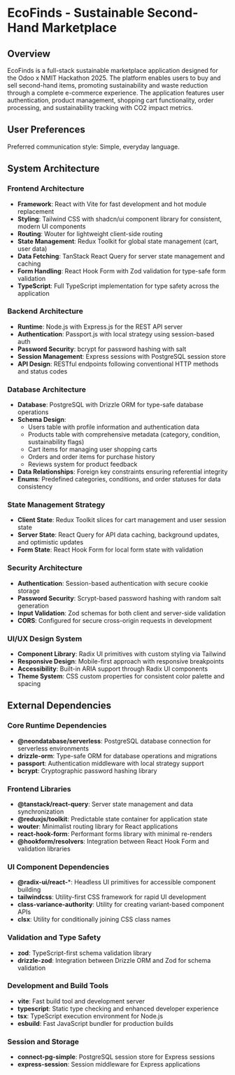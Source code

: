 # EcoFinds - Sustainable Second-Hand Marketplace

## Overview
EcoFinds is a full-stack sustainable marketplace application designed for the Odoo x NMIT Hackathon 2025. The platform enables users to buy and sell second-hand items, promoting sustainability and waste reduction through a complete e-commerce experience. The application features user authentication, product management, shopping cart functionality, order processing, and sustainability tracking with CO2 impact metrics.

## User Preferences
Preferred communication style: Simple, everyday language.

## System Architecture

### Frontend Architecture
- **Framework**: React with Vite for fast development and hot module replacement
- **Styling**: Tailwind CSS with shadcn/ui component library for consistent, modern UI components
- **Routing**: Wouter for lightweight client-side routing
- **State Management**: Redux Toolkit for global state management (cart, user data)
- **Data Fetching**: TanStack React Query for server state management and caching
- **Form Handling**: React Hook Form with Zod validation for type-safe form validation
- **TypeScript**: Full TypeScript implementation for type safety across the application

### Backend Architecture
- **Runtime**: Node.js with Express.js for the REST API server
- **Authentication**: Passport.js with local strategy using session-based auth
- **Password Security**: bcrypt for password hashing with salt
- **Session Management**: Express sessions with PostgreSQL session store
- **API Design**: RESTful endpoints following conventional HTTP methods and status codes

### Database Architecture
- **Database**: PostgreSQL with Drizzle ORM for type-safe database operations
- **Schema Design**: 
  - Users table with profile information and authentication data
  - Products table with comprehensive metadata (category, condition, sustainability flags)
  - Cart items for managing user shopping carts
  - Orders and order items for purchase history
  - Reviews system for product feedback
- **Data Relationships**: Foreign key constraints ensuring referential integrity
- **Enums**: Predefined categories, conditions, and order statuses for data consistency

### State Management Strategy
- **Client State**: Redux Toolkit slices for cart management and user session state
- **Server State**: React Query for API data caching, background updates, and optimistic updates
- **Form State**: React Hook Form for local form state with validation

### Security Architecture
- **Authentication**: Session-based authentication with secure cookie storage
- **Password Security**: Scrypt-based password hashing with random salt generation
- **Input Validation**: Zod schemas for both client and server-side validation
- **CORS**: Configured for secure cross-origin requests in development

### UI/UX Design System
- **Component Library**: Radix UI primitives with custom styling via Tailwind
- **Responsive Design**: Mobile-first approach with responsive breakpoints
- **Accessibility**: Built-in ARIA support through Radix UI components
- **Theme System**: CSS custom properties for consistent color palette and spacing

## External Dependencies

### Core Runtime Dependencies
- **@neondatabase/serverless**: PostgreSQL database connection for serverless environments
- **drizzle-orm**: Type-safe ORM for database operations and migrations
- **passport**: Authentication middleware with local strategy support
- **bcrypt**: Cryptographic password hashing library

### Frontend Libraries
- **@tanstack/react-query**: Server state management and data synchronization
- **@reduxjs/toolkit**: Predictable state container for application state
- **wouter**: Minimalist routing library for React applications
- **react-hook-form**: Performant forms library with minimal re-renders
- **@hookform/resolvers**: Integration between React Hook Form and validation libraries

### UI Component Dependencies
- **@radix-ui/react-***: Headless UI primitives for accessible component building
- **tailwindcss**: Utility-first CSS framework for rapid UI development
- **class-variance-authority**: Utility for creating variant-based component APIs
- **clsx**: Utility for conditionally joining CSS class names

### Validation and Type Safety
- **zod**: TypeScript-first schema validation library
- **drizzle-zod**: Integration between Drizzle ORM and Zod for schema validation

### Development and Build Tools
- **vite**: Fast build tool and development server
- **typescript**: Static type checking and enhanced developer experience
- **tsx**: TypeScript execution environment for Node.js
- **esbuild**: Fast JavaScript bundler for production builds

### Session and Storage
- **connect-pg-simple**: PostgreSQL session store for Express sessions
- **express-session**: Session middleware for Express applications